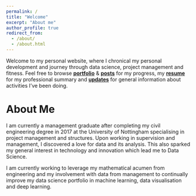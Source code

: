 ```yaml
---
permalink: /
title: "Welcome"
excerpt: "About me"
author_profile: true
redirect_from: 
  - /about/
  - /about.html
---
```


Welcome to my personal website, where I chronical my personal development and journey through data science, project management and fitness. Feel free to browse **[portfolio](/_pages/portfolio)** & **[posts](/_pages/year-archive.html)** for my progress, my **[resume](/_pages/resume.md)** for my professional summary and **[updates](/_pages/updates.html)** for general information about activities I’ve been doing.

About Me
======
I am currently a management graduate after completing my civil engineering degree in 2017 at the University of Nottingham specialising in project management and structures. Upon working in supervision and management, I discovered a love for data and its analysis. This also sparked my general interest in technology and innovation which lead me to Data Science.

I am currently working to leverage my mathematical acumen from engineering and my involvement with data from management to continually improve my data science portfolio in machine learning, data visualisation and deep learning.

